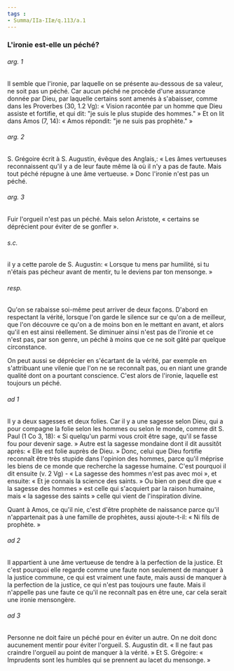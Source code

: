 ```yaml
---
tags : 
- Summa/IIa-IIæ/q.113/a.1
---
```


### L'ironie est-elle un péché?

###### arg. 1
Il semble que l'ironie, par laquelle on se présente au-dessous de sa valeur, ne soit pas un péché. Car aucun péché ne procède d'une assurance donnée par Dieu, par laquelle certains sont amenés à s'abaisser, comme dans les Proverbes (30, 1.2 Vg): « Vision racontée par un homme que Dieu assiste et fortifie, et qui dit: "je suis le plus stupide des hommes." » Et on lit dans Amos (7, 14): « Amos répondit: "je ne suis pas prophète." » 

###### arg. 2
S. Grégoire écrit à S. Augustin, évêque des Anglais,: « Les âmes vertueuses reconnaissent qu'il y a de leur faute même là où il n'y a pas de faute. Mais tout péché répugne à une âme vertueuse. » Donc l'ironie n'est pas un péché. 

###### arg. 3
Fuir l'orgueil n'est pas un péché. Mais selon Aristote, « certains se déprécient pour éviter de se gonfler ». 

###### s.c.
il y a cette parole de S. Augustin: « Lorsque tu mens par humilité, si tu n'étais pas pécheur avant de mentir, tu le deviens par ton mensonge. » 

###### resp.
Qu'on se rabaisse soi-même peut arriver de deux façons. D'abord en respectant la vérité, lorsque l'on garde le silence sur ce qu'on a de meilleur, que l'on découvre ce qu'on a de moins bon en le mettant en avant, et alors qu'il en est ainsi réellement. Se diminuer ainsi n'est pas de l'ironie et ce n'est pas, par son genre, un péché à moins que ce ne soit gâté par quelque circonstance. 

On peut aussi se déprécier en s'écartant de la vérité, par exemple en s'attribuant une vilenie que l'on ne se reconnaît pas, ou en niant une grande qualité dont on a pourtant conscience. C'est alors de l'ironie, laquelle est toujours un péché. 

###### ad 1
Il y a deux sagesses et deux folies. Car il y a une sagesse selon Dieu, qui a pour compagne la folie selon les hommes ou selon le monde, comme dit S. Paul (1 Co 3, 18): « Si quelqu'un parmi vous croit être sage, qu'il se fasse fou pour devenir sage. » Autre est la sagesse mondaine dont il dit aussitôt après: « Elle est folie auprès de Dieu. » Donc, celui que Dieu fortifie reconnaît être très stupide dans l'opinion des hommes, parce qu'il méprise les biens de ce monde que recherche la sagesse humaine. C'est pourquoi il dit ensuite (v. 2 Vg) - « La sagesse des hommes n'est pas avec moi », et ensuite: « Et je connais la science des saints. » Ou bien on peut dire que « la sagesse des hommes » est celle qui s'acquiert par la raison humaine, mais « la sagesse des saints » celle qui vient de l'inspiration divine. 

Quant à Amos, ce qu'il nie, c'est d'être prophète de naissance parce qu'il n'appartenait pas à une famille de prophètes, aussi ajoute-t-il: « Ni fils de prophète. » 

###### ad 2
Il appartient à une âme vertueuse de tendre à la perfection de la justice. Et c'est pourquoi elle regarde comme une faute non seulement de manquer à la justice commune, ce qui est vraiment une faute, mais aussi de manquer à la perfection de la justice, ce qui n'est pas toujours une faute. Mais il n'appelle pas une faute ce qu'il ne reconnaît pas en être une, car cela serait une ironie mensongère. 

###### ad 3
Personne ne doit faire un péché pour en éviter un autre. On ne doit donc aucunement mentir pour éviter l'orgueil. S. Augustin dit. « Il ne faut pas craindre l'orgueil au point de manquer à la vérité. » Et S. Grégoire: « Imprudents sont les humbles qui se prennent au lacet du mensonge. » 

